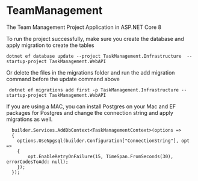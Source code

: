 # TeamManagement
The Team Management Project Application in ASP.NET Core 8

To run the project successfully, make sure you create the database and apply migration to create the tables

```
dotnet ef database update --project TaskManagement.Infrastructure  --startup-project TaskManagement.WebAPI
```

Or delete the files in the migrations folder and run the add migration command before the update command above
```
 dotnet ef migrations add first -p TaskManagement.Infrastructure --startup-project TaskManagement.WebAPI
```

If you are using a MAC, you can install Postgres on your Mac and EF packages for Postgres and change the connection string and apply migrations as well.
```
  builder.Services.AddDbContext<TaskManagementContext>(options =>
  {
    options.UseNpgsql(builder.Configuration["ConnectionString"], opt =>
    {
        opt.EnableRetryOnFailure(15, TimeSpan.FromSeconds(30), errorCodesToAdd: null);
    });
  });
```
